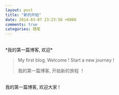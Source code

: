 ```yaml
---
layout: post
title: "新的开始"
date: 2014-03-07 23:23:58 +0800
comments: true
categories: 随笔
---
```

<br />
*我的第一篇博客, 欢迎*

> My first blog, Welcome ! Start a new journey ! 
> 
> 我的第一篇博客, 开始新的旅程 ！

<br />
我的第一篇博客, 欢迎大家 !